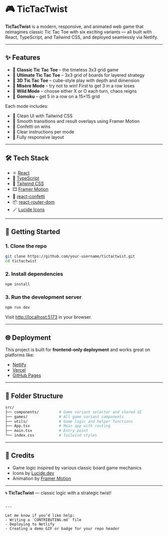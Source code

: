 # 🎮 TicTacTwist

**TicTacTwist** is a modern, responsive, and animated web game that reimagines classic Tic Tac Toe with six exciting variants — all built with React, TypeScript, and Tailwind CSS, and deployed seamlessly via Netlify.

---

## ✨ Features

- 🧠 **Classic Tic Tac Toe** – the timeless 3x3 grid game
- 🌌 **Ultimate Tic Tac Toe** – 3x3 grid of boards for layered strategy
- 🧊 **3D Tic Tac Toe** – cube-style play with depth and dimension
- 🚫 **Misère Mode** – try not to win! First to get 3 in a row loses
- 🔁 **Wild Mode** – choose either X or O each turn, chaos reigns
- 🧩 **Gomoku** – get 5 in a row on a 15×15 grid

Each mode includes:
- 🎨 Clean UI with Tailwind CSS
- 🔄 Smooth transitions and result overlays using Framer Motion
- 🎉 Confetti on wins
- 🧭 Clear instructions per mode
- 📱 Fully responsive layout

---

## 🛠️ Tech Stack

- ⚛️ [React](https://reactjs.org/)
- 🔷 [TypeScript](https://www.typescriptlang.org/)
- 💨 [Tailwind CSS](https://tailwindcss.com/)
- 🎞 [Framer Motion](https://www.framer.com/motion/)
- 🎉 [react-confetti](https://www.npmjs.com/package/react-confetti)
- 📦 [react-router-dom](https://reactrouter.com/)
- 🪄 [Lucide Icons](https://lucide.dev/icons/)

---

## 🚀 Getting Started

### 1. Clone the repo

```bash
git clone https://github.com/your-username/tictactwist.git
cd tictactwist
````

### 2. Install dependencies

```bash
npm install
```

### 3. Run the development server

```bash
npm run dev
```

Visit [http://localhost:5173](http://localhost:5173) in your browser.

---

## 🌐 Deployment

This project is built for **frontend-only deployment** and works great on platforms like:

* [Netlify](https://www.netlify.com/)
* [Vercel](https://vercel.com/)
* [GitHub Pages](https://pages.github.com/)

---

## 📁 Folder Structure

```bash
src/
├── components/         # Game variant selector and shared UI
├── games/              # All game variant components
├── utils/              # Game logic and helper functions
├── App.tsx             # Main app with routing
├── main.tsx            # Entry point
└── index.css           # Tailwind styles
```

---

## 🙌 Credits

* Game logic inspired by various classic board game mechanics
* Icons by [Lucide.dev](https://lucide.dev/)
* Animation by [Framer Motion](https://www.framer.com/motion/)

---

🌀 **TicTacTwist** — classic logic with a strategic twist!

```

---

Let me know if you’d like help:
- Writing a `CONTRIBUTING.md` file
- Deploying to Netlify
- Creating a demo GIF or badge for your repo header
```